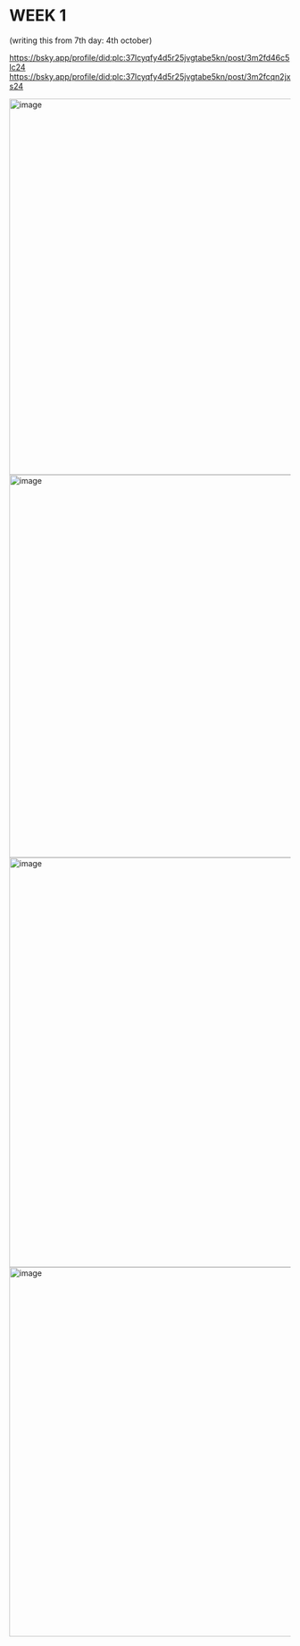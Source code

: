 # WEEK 1
(writing this from 7th day: 4th october)

https://bsky.app/profile/did:plc:37lcyqfy4d5r25jvgtabe5kn/post/3m2fd46c5lc24
https://bsky.app/profile/did:plc:37lcyqfy4d5r25jvgtabe5kn/post/3m2fcqn2jxs24

<img width="574" height="673" alt="image" src="https://github.com/user-attachments/assets/4244f29b-e39b-4f99-8014-0da49f1b6fed" />

<img width="702" height="685" alt="image" src="https://github.com/user-attachments/assets/639ae4d4-fd40-4a7a-8b47-808cdddc287e" />

<img width="1040" height="733" alt="image" src="https://github.com/user-attachments/assets/abcca37a-dd28-4ac4-a5ab-075cbfd7c75e" />

<img width="940" height="661" alt="image" src="https://github.com/user-attachments/assets/92092b96-9e33-4645-8d34-a736837ed439" />
